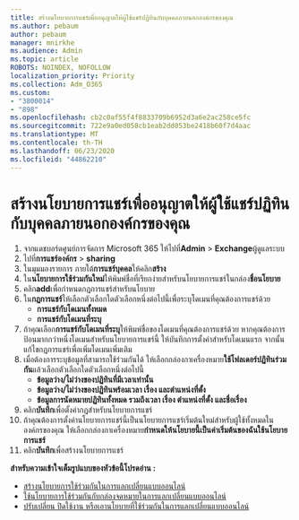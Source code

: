 ```yaml
---
title: สร้างนโยบายการแชร์เพื่ออนุญาตให้ผู้ใช้แชร์ปฏิทินกับบุคคลภายนอกองค์กรของคุณ
ms.author: pebaum
author: pebaum
manager: mnirkhe
ms.audience: Admin
ms.topic: article
ROBOTS: NOINDEX, NOFOLLOW
localization_priority: Priority
ms.collection: Adm_O365
ms.custom:
- "3800014"
- "898"
ms.openlocfilehash: cb2c0af55f4f8833709b6952d3a6e2ac258ce5fc
ms.sourcegitcommit: 722e9a0ed058cb1eab2dd053be2418b60f7d4aac
ms.translationtype: MT
ms.contentlocale: th-TH
ms.lasthandoff: 06/23/2020
ms.locfileid: "44862210"
---
```

# <a name="create-a-sharing-policy-to-allow-your-users-to-share-their-calendar-with-people-outside-your-organization"></a>สร้างนโยบายการแชร์เพื่ออนุญาตให้ผู้ใช้แชร์ปฏิทินกับบุคคลภายนอกองค์กรของคุณ

1. จากแดชบอร์ดศูนย์การจัดการ Microsoft 365 ให้ไปที่**Admin**  >  **Exchange**ผู้ดูแลระบบ
2. ไปที่**การแชร์องค์กร**  >  **sharing**
3. ในมุมมองรายการ ภายใต้**การแชร์บุคคล**ให้คลิก**สร้าง**
4. ใน**นโยบายการใช้ร่วมกันใหม่**ให้พิมพ์ชื่อที่เรียกง่ายสําหรับนโยบายการแชร์ในกล่อง**ชื่อนโยบาย**
5. คลิก**add**เพื่อกําหนดกฎการแชร์สําหรับนโยบาย
6. ใน**กฎการแชร์**ให้เลือกตัวเลือกใดตัวเลือกหนึ่งต่อไปนี้เพื่อระบุโดเมนที่คุณต้องการแชร์ด้วย
    - **การแชร์กับโดเมนทั้งหมด**
    - **การแชร์กับโดเมนที่ระบุ**
8. ถ้าคุณเลือก**การแชร์กับโดเมนที่ระบุ**ให้พิมพ์ชื่อของโดเมนที่คุณต้องการแชร์ด้วย หากคุณต้องการป้อนมากกว่าหนึ่งโดเมนสําหรับนโยบายการแชร์นี้ ให้บันทึกการตั้งค่าสําหรับโดเมนแรก จากนั้นแก้ไขกฎการแชร์เพื่อเพิ่มโดเมนเพิ่มเติม
9. เมื่อต้องการระบุข้อมูลที่สามารถใช้ร่วมกันได้ ให้เลือกกล่องกาเครื่องหมาย**ใช้โฟลเดอร์ปฏิทินร่วมกัน**แล้วเลือกตัวเลือกใดตัวเลือกหนึ่งต่อไปนี้
    - **ข้อมูลว่าง/ไม่ว่างของปฏิทินที่มีเวลาเท่านั้น**
    - **ข้อมูลว่าง/ไม่ว่างของปฏิทินพร้อมเวลา เรื่อง และตําแหน่งที่ตั้ง**
    - **ข้อมูลการนัดหมายปฏิทินทั้งหมด รวมถึงเวลา เรื่อง ตําแหน่งที่ตั้ง และชื่อเรื่อง**
11. คลิก**บันทึก**เพื่อตั้งค่ากฎสําหรับนโยบายการแชร์
12. ถ้าคุณต้องการตั้งค่านโยบายการแชร์นี้เป็นนโยบายการแชร์เริ่มต้นใหม่สําหรับผู้ใช้ทั้งหมดในองค์กรของคุณ ให้เลือกกล่องกาเครื่องหมาย**กําหนดให้นโยบายนี้เป็นค่าเริ่มต้นของฉันใช้นโยบายการแชร์**
13. คลิก**บันทึก**เพื่อสร้างนโยบายการแชร์  

**สําหรับความเข้าใจเต็มรูปแบบของหัวข้อนี้โปรดอ่าน :**

- [สร้างนโยบายการใช้ร่วมกันในการแลกเปลี่ยนแบบออนไลน์](https://docs.microsoft.com/exchange/sharing/sharing-policies/create-a-sharing-policy)
- [ใช้นโยบายการใช้ร่วมกันกับกล่องจดหมายในการแลกเปลี่ยนแบบออนไลน์](https://docs.microsoft.com/exchange/sharing/sharing-policies/apply-a-sharing-policy)
- [ปรับเปลี่ยน ปิดใช้งาน หรือเอานโยบายที่ใช้ร่วมกันในการแลกเปลี่ยนแบบออนไลน์](https://docs.microsoft.com/exchange/sharing/sharing-policies/modify-a-sharing-policy)